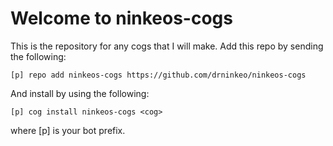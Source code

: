 # Welcome to ninkeos-cogs
This is the repository for any cogs that I will make. Add this repo by sending the following:
```
[p] repo add ninkeos-cogs https://github.com/drninkeo/ninkeos-cogs
```
And install by using the following:
```
[p] cog install ninkeos-cogs <cog>
```
where [p] is your bot prefix.

